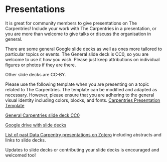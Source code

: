 # Presentations

It is great for community members to give presentations on The Carpentries!
Include your work with The Carpentries in a presentation, or you are more than welcome
to give talks or discuss the organisation in general.

There are some general Google slide decks as well as ones more tailored to
particular topics or events. The General slide deck is CC0, so you are welcome to use it how you wish. Please just keep attributions on individual figures or photos if they are there.

Other slide decks are CC-BY.

Please use the following template when you are presenting on a topic related to The Carpentries. The template can be modified and adapted as necessary. However, please ensure that you are adhering to the general visual identity including colors, blocks, and fonts.
[Carpentries Presentation Template](https://docs.google.com/presentation/d/160gj2GGepxlwJb2F0mPjUQ92aYENr8R_qulkuHXe5SU/edit#slide=id.p)

[General Carpentries slide deck CC0](https://docs.google.com/presentation/d/1fYTlCSQAkVPSalyFAcFxwqRIQ2Ez7YvQDIwOExyg5ts/edit?usp=sharing)

[Google drive with slide decks](https://drive.google.com/drive/folders/12D0D9F2GJX4TIwzWkSHYdaI0VFdYYCul)

[List of past Data Carpentry presentations on Zotero](https://www.zotero.org/groups/597593/datacarpentry/items/collectionKey/WT38F37Q) including abstracts and links to slide decks.

Updates to slide decks or contributing your slide decks is encouraged and welcomed too!
